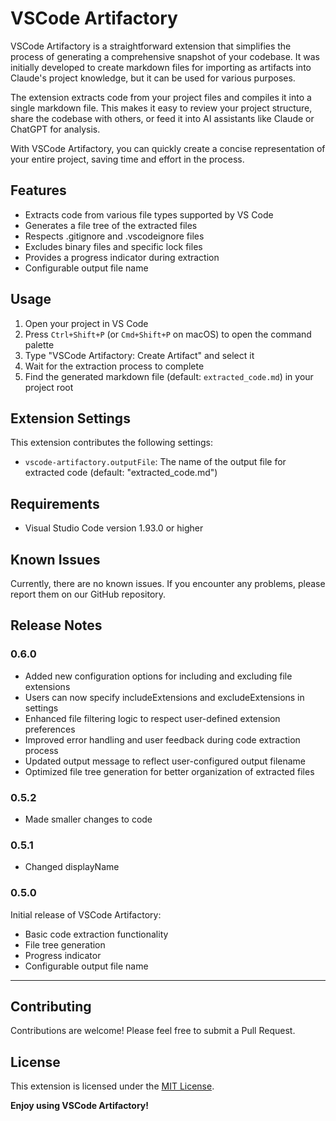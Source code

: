 # VSCode Artifactory

VSCode Artifactory is a straightforward extension that simplifies the process of generating a comprehensive snapshot of your codebase. It was initially developed to create markdown files for importing as artifacts into Claude's project knowledge, but it can be used for various purposes.

The extension extracts code from your project files and compiles it into a single markdown file. This makes it easy to review your project structure, share the codebase with others, or feed it into AI assistants like Claude or ChatGPT for analysis.

With VSCode Artifactory, you can quickly create a concise representation of your entire project, saving time and effort in the process.

## Features

- Extracts code from various file types supported by VS Code
- Generates a file tree of the extracted files
- Respects .gitignore and .vscodeignore files
- Excludes binary files and specific lock files
- Provides a progress indicator during extraction
- Configurable output file name

## Usage

1. Open your project in VS Code
2. Press `Ctrl+Shift+P` (or `Cmd+Shift+P` on macOS) to open the command palette
3. Type "VSCode Artifactory: Create Artifact" and select it
4. Wait for the extraction process to complete
5. Find the generated markdown file (default: `extracted_code.md`) in your project root

## Extension Settings

This extension contributes the following settings:

* `vscode-artifactory.outputFile`: The name of the output file for extracted code (default: "extracted_code.md")

## Requirements

- Visual Studio Code version 1.93.0 or higher

## Known Issues

Currently, there are no known issues. If you encounter any problems, please report them on our GitHub repository.

## Release Notes

### 0.6.0

- Added new configuration options for including and excluding file extensions
- Users can now specify includeExtensions and excludeExtensions in settings
- Enhanced file filtering logic to respect user-defined extension preferences
- Improved error handling and user feedback during code extraction process
- Updated output message to reflect user-configured output filename
- Optimized file tree generation for better organization of extracted files

### 0.5.2

- Made smaller changes to code

### 0.5.1

- Changed displayName

### 0.5.0

Initial release of VSCode Artifactory:

- Basic code extraction functionality
- File tree generation
- Progress indicator
- Configurable output file name

---

## Contributing

Contributions are welcome! Please feel free to submit a Pull Request.

## License

This extension is licensed under the [MIT License](LICENSE.md).

**Enjoy using VSCode Artifactory!**
